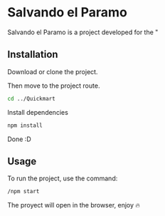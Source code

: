 # Salvando el Paramo

Salvando el Paramo is a project developed for the "

## Installation

Download or clone the project.

Then move to the project route.
```bash
cd ../Quickmart
```
Install dependencies
```bash
npm install
```
Done :D
## Usage

To run the project, use the command:
```bash
/npm start
```
The proyect will open in the browser,
enjoy 🔥
